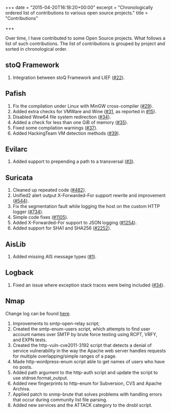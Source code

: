 +++
date = "2015-04-20T16:18:20+00:00"
excerpt = "Chronologically ordered list of contributions to various open source projects."
title = "Contributions"

+++

Over time, I have contributed to some Open Source projects. What follows a list of such contributions. The list of contributions is grouped by project and sorted in chronological order.

## stoQ Framework

1. Integration between stoQ Framework and LIEF ([#22][18]).

## Pafish

1. Fix the compilation under Linux with MinGW cross-compiler ([#29][1]).
1. Added extra checks for VMWare and Wine ([#31][2], as reported in [#15][3]).
1. Disabled Wow64 file system redirection ([#34][4]).
1. Added a check for less than one GiB of memory ([#35][5]).
1. Fixed some compilation warnings ([#37][6]).
1. Added HackingTeam VM detection methods ([#39][7]).

## Evilarc

1. Added support to prepending a path to a transversal ([#3][8]).

## Suricata

1. Cleaned up repeated code ([#482][9]).
1. Unified2 alert output X-Forwarded-For support rewrite and improvement ([#544][10]).
1. Fix the segmentation fault while logging the host on the custom HTTP logger ([#734][11]).
1. Simple code fixes ([#1105][12]).
1. Added X-Forwarded-For support to JSON logging ([#1254][13]).
1. Added support for SHA1 and SHA256 ([#2252][14]).

## AisLib

1. Added missing AIS message types ([#1][15]).

## Logback

1. Fixed an issue where exception stack traces were being included ([#34][16]).

## Nmap

Change log can be found [here][17].

1. Improvements to smtp-open-relay script;
1. Created the smtp-enum-users script, which attempts to find user account names over SMTP by brute force testing using RCPT, VRFY, and EXPN tests.
1. Created the http-vuln-cve2011-3192 script that detects a denial of service vulnerability in the way the Apache web server handles requests for multiple overlapping/simple ranges of a page.
1. Made http-wordpress-enum script able to get names of users who have no posts.
1. Added path argument to the http-auth script and update the script to use stdnse.format_output.
1. Added new fingerprints to http-enum for Subversion, CVS and Apache Archiva.
1. Applied patch to snmp-brute that solves problems with handling errors that occur during community list file parsing.
1. Added new services and the ATTACK category to the dnsbl script.

[1]: https://github.com/a0rtega/pafish/pull/29 "GitHub Pull Request"
[2]: https://github.com/a0rtega/pafish/pull/31 "GitHub Pull Request"
[3]: https://github.com/a0rtega/pafish/issues/15 "GitHub Issue"
[4]: https://github.com/a0rtega/pafish/pull/34 "GitHub Pull Request"
[5]: https://github.com/a0rtega/pafish/pull/35 "GitHub Pull Request"
[6]: https://github.com/a0rtega/pafish/pull/37 "GitHub Pull Request"
[7]: https://github.com/a0rtega/pafish/pull/39 "GitHub Pull Request"
[8]: https://github.com/ptoomey3/evilarc/pull/3 "GitHub Pull Request"
[9]: https://github.com/inliniac/suricata/pull/482 "GitHub Pull Request"
[10]: https://github.com/inliniac/suricata/pull/544 "GitHub Pull Request"
[11]: https://github.com/inliniac/suricata/pull/734 "GitHub Pull Request"
[12]: https://github.com/inliniac/suricata/pull/1105 "GitHub Pull Request"
[13]: https://github.com/inliniac/suricata/pull/1254 "GitHub Pull Request"
[14]: https://github.com/inliniac/suricata/pull/2252 "GitHub Pull Request"
[15]: https://github.com/dma-ais/AisLib/pull/1 "GitHub Pull Request"
[16]: https://github.com/tony19/logback-android/pull/34 "GitHub Pull Request"
[17]: http://nmap.org/changelog.html "Change Log"
[18]: https://github.com/PUNCH-Cyber/stoq-plugins-public/pull/22 "GitHub Request"
